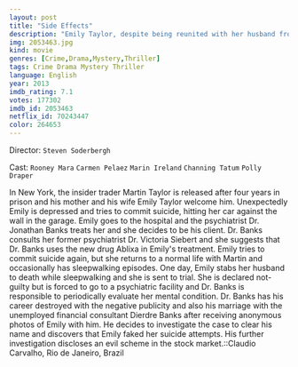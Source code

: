 ```yaml
---
layout: post
title: "Side Effects"
description: "Emily Taylor, despite being reunited with her husband from prison, becomes severely depressed with emotional episodes and suicide attempts. Her psychiatrist, Jonathan Banks, after conferring with her previous doctor, eventually prescribes an experimental new medication called Ablixa. The plot thickens when the side effects of the drug lead to Emily killing her husband in a sleepwalking state. With Emily plea-bargained into mental hospital confinement and Dr. Banks' practice crumbling around him, the case seems closed. However, Dr. Banks cannot accept full respons.."
img: 2053463.jpg
kind: movie
genres: [Crime,Drama,Mystery,Thriller]
tags: Crime Drama Mystery Thriller 
language: English
year: 2013
imdb_rating: 7.1
votes: 177302
imdb_id: 2053463
netflix_id: 70243447
color: 264653
---
```

Director: `Steven Soderbergh`  

Cast: `Rooney Mara` `Carmen Pelaez` `Marin Ireland` `Channing Tatum` `Polly Draper` 

In New York, the insider trader Martin Taylor is released after four years in prison and his mother and his wife Emily Taylor welcome him. Unexpectedly Emily is depressed and tries to commit suicide, hitting her car against the wall in the garage. Emily goes to the hospital and the psychiatrist Dr. Jonathan Banks treats her and she decides to be his client. Dr. Banks consults her former psychiatrist Dr. Victoria Siebert and she suggests that Dr. Banks uses the new drug Ablixa in Emily's treatment. Emily tries to commit suicide again, but she returns to a normal life with Martin and occasionally has sleepwalking episodes. One day, Emily stabs her husband to death while sleepwalking and she is sent to trial. She is declared not-guilty but is forced to go to a psychiatric facility and Dr. Banks is responsible to periodically evaluate her mental condition. Dr. Banks has his career destroyed with the negative publicity and also his marriage with the unemployed financial consultant Dierdre Banks after receiving anonymous photos of Emily with him. He decides to investigate the case to clear his name and discovers that Emily faked her suicide attempts. His further investigation discloses an evil scheme in the stock market.::Claudio Carvalho, Rio de Janeiro, Brazil